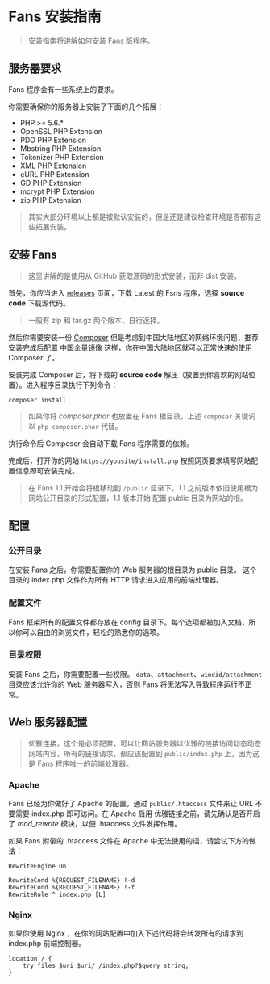 # Fans 安装指南

> 安装指南将讲解如何安装 Fans 版程序。

## 服务器要求

Fans 程序会有一些系统上的要求。

你需要确保你的服务器上安装了下面的几个拓展：

- PHP >= 5.6.*
- OpenSSL PHP Extension
- PDO PHP Extension
- Mbstring PHP Extension
- Tokenizer PHP Extension
- XML PHP Extension
- cURL PHP Extension
- GD PHP Extension
- mcrypt PHP Extension
- zip PHP Extension

> 其实大部分环境以上都是被默认安装的，但是还是建议检查环境是否都有这些拓展安装。

## 安装 Fans

> 这里讲解的是使用从 GitHub 获取源码的形式安装，而非 dist 安装。

首先，你应当进入 [releases](https://github.com/medz/phpwind/releases) 页面，下载 Latest 的 Fsns 程序，选择 **source code** 下载源代码。

> 一般有 zip 和 tar.gz 两个版本，自行选择。

然后你需要安装一份 [Composer](http://docs.phpcomposer.com/) 但是考虑到中国大陆地区的网络环境问题，推荐安装完成后配置 [中国全量镜像](https://pkg.phpcomposer.com/) 这样，你在中国大陆地区就可以正常快速的使用 Composer 了。

安装完成 Composer 后，将下载的 **source code** 解压（放置到你喜欢的网站位置）。进入程序目录执行下列命令：

```shell
composer install
```

> 如果你将 *composer.phar* 也放置在 Fans 根目录，上述 `composer` 关键词以 `php composer.phar` 代替。

执行命令后 Composer 会自动下载 Fans 程序需要的依赖。

完成后，打开你的网站 `https://yousite/install.php` 按照网页要求填写网站配置信息即可安装完成。

> 在 Fans 1.1 开始会将根移动到 `/public` 目录下，1.1 之前版本依旧使用根为网站公开目录的形式配置，1.1 版本开始 配置 public 目录为网站的根。

## 配置

### 公开目录

在安装 Fans 之后，你需要配置你的 Web 服务器的根目录为 public 目录。 这个目录的 index.php 文件作为所有 HTTP 请求进入应用的前端处理器。

### 配置文件

Fans 框架所有的配置文件都存放在 config 目录下。每个选项都被加入文档，所以你可以自由的浏览文件，轻松的熟悉你的选项。

### 目录权限

安装 Fans 之后，你需要配置一些权限。 `data`、`attachment`、`windid/attachment` 目录应该允许你的 Web 服务器写入，否则 Fans 将无法写入导致程序运行不正常。

## Web 服务器配置

> 优雅连接，这个是必须配置，可以让网站服务器以优雅的链接访问动态动态网站内容，所有的链接请求，都应该配置到 `public/index.php` 上，因为这是 Fans 程序唯一的前端处理器。

### Apache

Fans 已经为你做好了 Apache 的配置，通过 `public/.htaccess` 文件来让 URL 不要需要 index.php 即可访问。在 Apache 启用 优雅链接之前，请先确认是否开启了 *mod_rewrite* 模块，以便 .htaccess 文件发挥作用。

如果 Fans 附带的 .htaccess 文件在 Apache 中无法使用的话，请尝试下方的做法：

```
RewriteEngine On

RewriteCond %{REQUEST_FILENAME} !-d
RewriteCond %{REQUEST_FILENAME} !-f
RewriteRule ^ index.php [L]
```

### Nginx

如果你使用 Nginx ，在你的网站配置中加入下述代码将会转发所有的请求到 index.php 前端控制器。

```
location / {
    try_files $uri $uri/ /index.php?$query_string;
}
```

